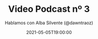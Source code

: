 ---
title: 'Video Podcast nº 3'
date: '2021-05-05T19:00:00'
author: 'Hablamos con Alba Silvente (@dawntraoz)'
img: '/images/03-despues.jpg'
alt: 'Video Podcast nº 3 - Estuvimos hablando con Alba Silvente (@dawntraoz). ¿Te perdiste la sesión? Vuelve a verla en nuestro canal y suscríbete. Thanks to Pierre - Louis Anceau for his icon.'
body: ''
video: 'https://www.youtube.com/watch?v=sJGWT7EXaYs'
publishVideo: true
--- 